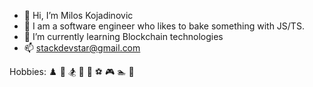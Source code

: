 - 👋 Hi, I’m Milos Kojadinovic
- 💼 I am a software engineer who likes to bake something with JS/TS.
- 🌱 I’m currently learning Blockchain technologies
- 📫 stackdevstar@gmail.com

Hobbies: ♟️ 🎾 🏂 🚴 🎵 ⚽ 🎮 🏊 🚶

<!---
milos-koj/milos-koj is a ✨ special ✨ repository because its `README.md` (this file) appears on your GitHub profile.
You can click the Preview link to take a look at your changes.
--->
